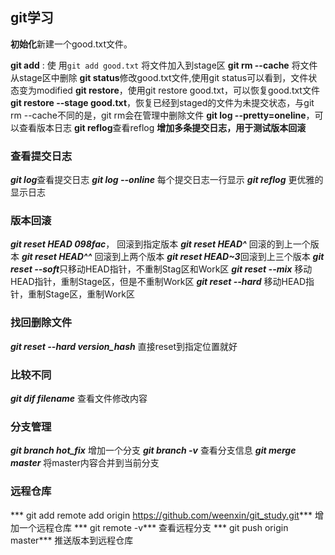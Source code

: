 ## git学习

**初始化**新建一个good.txt文件。

**git add** : 使 用`git add good.txt` 将文件加入到stage区
**git rm --cache** 将文件 从stage区中删除
**git status**修改good.txt文件,使用git status可以看到，文件状态变为modified
**git restore**，使用git restore good.txt，可以恢复good.txt文件
**git restore --stage good.txt**，恢复已经到staged的文件为未提交状态，与git rm --cache不同的是，git rm会在管理中删除文件
**git log --pretty=oneline**，可以查看版本日志
**git reflog**查看reflog
**增加多条提交日志，用于测试版本回滚**

### 查看提交日志
***git log***查看提交日志
***git log --online*** 每个提交日志一行显示
***git reflog*** 更优雅的显示日志

### 版本回滚
***git reset HEAD 098fac***， 回滚到指定版本
***git reset HEAD^*** 回滚的到上一个版本
***git reset HEAD^^*** 回滚到上两个版本
***git reset HEAD~3***回滚到上三个版本
***git reset --soft***只移动HEAD指针，不重制Stag区和Work区
***git reset --mix*** 移动HEAD指针，重制Stage区，但是不重制Work区
***git reset --hard*** 移动HEAD指针，重制Stage区，重制Work区

### 找回删除文件
***git reset --hard version_hash*** 直接reset到指定位置就好


### 比较不同
***git dif filename*** 查看文件修改内容


### 分支管理
***git branch hot_fix*** 增加一个分支
***git branch -v*** 查看分支信息
***git merge master*** 将master内容合并到当前分支


### 远程仓库
*** git add remote add origin  https://github.com/weenxin/git_study.git*** 增加一个远程仓库
*** git remote -v*** 查看远程分支
*** git push origin master*** 推送版本到远程仓库



